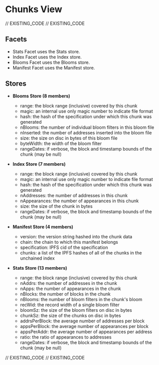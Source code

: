 <!--
Copyright 2016, 2026 The Authors. All rights reserved.
Use of this source code is governed by a license that can
be found in the LICENSE file.

Parts of this file were auto generated. Edit only those parts of
the code inside of 'EXISTING_CODE' tags.
-->
# Chunks View

// EXISTING_CODE
// EXISTING_CODE

## Facets

- Stats Facet uses the Stats store.
- Index Facet uses the Index store.
- Blooms Facet uses the Blooms store.
- Manifest Facet uses the Manifest store.

## Stores

- **Blooms Store (8 members)**

  - range: the block range (inclusive) covered by this chunk
  - magic: an internal use only magic number to indicate file format
  - hash: the hash of the specification under which this chunk was generated
  - nBlooms: the number of individual bloom filters in this bloom file
  - nInserted: the number of addresses inserted into the bloom file
  - size: the size on disc in bytes of this bloom file
  - byteWidth: the width of the bloom filter
  - rangeDates: if verbose, the block and timestamp bounds of the chunk (may be null)

- **Index Store (7 members)**

  - range: the block range (inclusive) covered by this chunk
  - magic: an internal use only magic number to indicate file format
  - hash: the hash of the specification under which this chunk was generated
  - nAddresses: the number of addresses in this chunk
  - nAppearances: the number of appearances in this chunk
  - size: the size of the chunk in bytes
  - rangeDates: if verbose, the block and timestamp bounds of the chunk (may be null)

- **Manifest Store (4 members)**

  - version: the version string hashed into the chunk data
  - chain: the chain to which this manifest belongs
  - specification: IPFS cid of the specification
  - chunks: a list of the IPFS hashes of all of the chunks in the unchained index

- **Stats Store (13 members)**

  - range: the block range (inclusive) covered by this chunk
  - nAddrs: the number of addresses in the chunk
  - nApps: the number of appearances in the chunk
  - nBlocks: the number of blocks in the chunk
  - nBlooms: the number of bloom filters in the chunk's bloom
  - recWid: the record width of a single bloom filter
  - bloomSz: the size of the bloom filters on disc in bytes
  - chunkSz: the size of the chunks on disc in bytes
  - addrsPerBlock: the average number of addresses per block
  - appsPerBlock: the average number of appearances per block
  - appsPerAddr: the average number of appearances per address
  - ratio: the ratio of appearances to addresses
  - rangeDates: if verbose, the block and timestamp bounds of the chunk (may be null)

// EXISTING_CODE
// EXISTING_CODE
